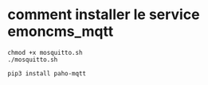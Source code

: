 # comment installer le service emoncms_mqtt
```
chmod +x mosquitto.sh
./mosquitto.sh

pip3 install paho-mqtt
```

